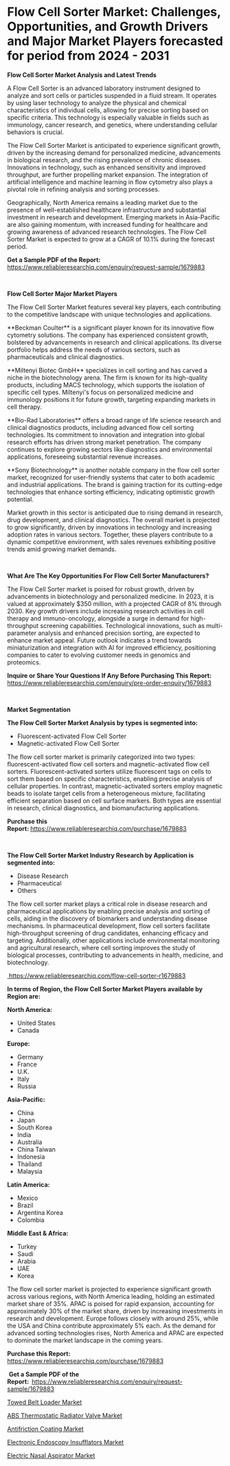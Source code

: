 <p><h1>Flow Cell Sorter Market: Challenges, Opportunities, and Growth Drivers and Major Market Players forecasted for period from 2024 - 2031</h1></p><p><strong>Flow Cell Sorter Market Analysis and Latest Trends</strong></p>
<p><p>A Flow Cell Sorter is an advanced laboratory instrument designed to analyze and sort cells or particles suspended in a fluid stream. It operates by using laser technology to analyze the physical and chemical characteristics of individual cells, allowing for precise sorting based on specific criteria. This technology is especially valuable in fields such as immunology, cancer research, and genetics, where understanding cellular behaviors is crucial.</p><p>The Flow Cell Sorter Market is anticipated to experience significant growth, driven by the increasing demand for personalized medicine, advancements in biological research, and the rising prevalence of chronic diseases. Innovations in technology, such as enhanced sensitivity and improved throughput, are further propelling market expansion. The integration of artificial intelligence and machine learning in flow cytometry also plays a pivotal role in refining analysis and sorting processes.</p><p>Geographically, North America remains a leading market due to the presence of well-established healthcare infrastructure and substantial investment in research and development. Emerging markets in Asia-Pacific are also gaining momentum, with increased funding for healthcare and growing awareness of advanced research technologies. The Flow Cell Sorter Market is expected to grow at a CAGR of 10.1% during the forecast period.</p></p>
<p><strong>Get a Sample PDF of the Report:&nbsp;</strong> <a href="https://www.reliableresearchiq.com/enquiry/request-sample/1679883?utm_campaign=1088&utm_medium=2&utm_source=Github&utm_content=ia&utm_term=14102024&utm_id=flow-cell-sorter">https://www.reliableresearchiq.com/enquiry/request-sample/1679883</a></p>
<p>&nbsp;</p>
<p><strong>Flow Cell Sorter Major Market Players</strong></p>
<p><p>The Flow Cell Sorter Market features several key players, each contributing to the competitive landscape with unique technologies and applications. </p><p>**Beckman Coulter** is a significant player known for its innovative flow cytometry solutions. The company has experienced consistent growth, bolstered by advancements in research and clinical applications. Its diverse portfolio helps address the needs of various sectors, such as pharmaceuticals and clinical diagnostics.</p><p>**Miltenyi Biotec GmbH** specializes in cell sorting and has carved a niche in the biotechnology arena. The firm is known for its high-quality products, including MACS technology, which supports the isolation of specific cell types. Miltenyi's focus on personalized medicine and immunology positions it for future growth, targeting expanding markets in cell therapy.</p><p>**Bio-Rad Laboratories** offers a broad range of life science research and clinical diagnostics products, including advanced flow cell sorting technologies. Its commitment to innovation and integration into global research efforts has driven strong market penetration. The company continues to explore growing sectors like diagnostics and environmental applications, foreseeing substantial revenue increases.</p><p>**Sony Biotechnology** is another notable company in the flow cell sorter market, recognized for user-friendly systems that cater to both academic and industrial applications. The brand is gaining traction for its cutting-edge technologies that enhance sorting efficiency, indicating optimistic growth potential.</p><p>Market growth in this sector is anticipated due to rising demand in research, drug development, and clinical diagnostics. The overall market is projected to grow significantly, driven by innovations in technology and increasing adoption rates in various sectors. Together, these players contribute to a dynamic competitive environment, with sales revenues exhibiting positive trends amid growing market demands.</p></p>
<p>&nbsp;</p>
<p><strong>What Are The Key Opportunities For Flow Cell Sorter Manufacturers?</strong></p>
<p><p>The Flow Cell Sorter market is poised for robust growth, driven by advancements in biotechnology and personalized medicine. In 2023, it is valued at approximately $350 million, with a projected CAGR of 8% through 2030. Key growth drivers include increasing research activities in cell therapy and immuno-oncology, alongside a surge in demand for high-throughput screening capabilities. Technological innovations, such as multi-parameter analysis and enhanced precision sorting, are expected to enhance market appeal. Future outlook indicates a trend towards miniaturization and integration with AI for improved efficiency, positioning companies to cater to evolving customer needs in genomics and proteomics.</p></p>
<p><strong>Inquire or Share Your Questions If Any Before Purchasing This Report:</strong> <a href="https://www.reliableresearchiq.com/enquiry/pre-order-enquiry/1679883?utm_campaign=1088&utm_medium=2&utm_source=Github&utm_content=ia&utm_term=14102024&utm_id=flow-cell-sorter">https://www.reliableresearchiq.com/enquiry/pre-order-enquiry/1679883</a></p>
<p>&nbsp;</p>
<p><strong>Market Segmentation</strong></p>
<p><strong>The Flow Cell Sorter Market Analysis by types is segmented into:</strong></p>
<p><ul><li>Fluorescent-activated Flow Cell Sorter</li><li>Magnetic-activated Flow Cell Sorter</li></ul></p>
<p><p>The flow cell sorter market is primarily categorized into two types: fluorescent-activated flow cell sorters and magnetic-activated flow cell sorters. Fluorescent-activated sorters utilize fluorescent tags on cells to sort them based on specific characteristics, enabling precise analysis of cellular properties. In contrast, magnetic-activated sorters employ magnetic beads to isolate target cells from a heterogeneous mixture, facilitating efficient separation based on cell surface markers. Both types are essential in research, clinical diagnostics, and biomanufacturing applications.</p></p>
<p><strong>Purchase this Report:&nbsp;</strong><a href="https://www.reliableresearchiq.com/purchase/1679883?utm_campaign=1088&utm_medium=2&utm_source=Github&utm_content=ia&utm_term=14102024&utm_id=flow-cell-sorter">https://www.reliableresearchiq.com/purchase/1679883</a></p>
<p>&nbsp;</p>
<p><strong>The Flow Cell Sorter Market Industry Research by Application is segmented into:</strong></p>
<p><ul><li>Disease Research</li><li>Pharmaceutical</li><li>Others</li></ul></p>
<p><p>The flow cell sorter market plays a critical role in disease research and pharmaceutical applications by enabling precise analysis and sorting of cells, aiding in the discovery of biomarkers and understanding disease mechanisms. In pharmaceutical development, flow cell sorters facilitate high-throughput screening of drug candidates, enhancing efficacy and targeting. Additionally, other applications include environmental monitoring and agricultural research, where cell sorting improves the study of biological processes, contributing to advancements in health, medicine, and biotechnology.</p></p>
<p><a href="https://www.reliableresearchiq.com/flow-cell-sorter-r1679883?utm_campaign=1088&utm_medium=2&utm_source=Github&utm_content=ia&utm_term=14102024&utm_id=flow-cell-sorter">&nbsp;https://www.reliableresearchiq.com/flow-cell-sorter-r1679883</a></p>
<p><strong>In terms of Region, the Flow Cell Sorter Market Players available by Region are:</strong></p>
<p>
    <p> <strong> North America: </strong>
        <ul>
            <li>United States</li>
            <li>Canada</li>
        </ul>
        </p> 
    <p> <strong> Europe: </strong>
        <ul>
            <li>Germany</li>
            <li>France</li>
            <li>U.K.</li>
            <li>Italy</li>
            <li>Russia</li>
        </ul>
        </p> 
    <p> <strong> Asia-Pacific: </strong>
        <ul>
            <li>China</li>
            <li>Japan</li>
            <li>South Korea</li>
            <li>India</li>
            <li>Australia</li>
            <li>China Taiwan</li>
            <li>Indonesia</li>
            <li>Thailand</li>
            <li>Malaysia</li>
        </ul>
        </p> 
    <p> <strong> Latin America: </strong>
        <ul>
            <li>Mexico</li>
            <li>Brazil</li>
            <li>Argentina Korea</li>
            <li>Colombia</li>
        </ul>
        </p> 
    <p> <strong> Middle East & Africa: </strong>
        <ul>
            <li>Turkey</li>
            <li>Saudi</li>
            <li>Arabia</li>
            <li>UAE</li>
            <li>Korea</li>
        </ul>
    </p>
    </p>
<p><p>The flow cell sorter market is projected to experience significant growth across various regions, with North America leading, holding an estimated market share of 35%. APAC is poised for rapid expansion, accounting for approximately 30% of the market share, driven by increasing investments in research and development. Europe follows closely with around 25%, while the USA and China contribute approximately 5% each. As the demand for advanced sorting technologies rises, North America and APAC are expected to dominate the market landscape in the coming years.</p></p>
<p><strong>Purchase this Report: </strong><a href="https://www.reliableresearchiq.com/purchase/1679883?utm_campaign=1088&utm_medium=2&utm_source=Github&utm_content=ia&utm_term=14102024&utm_id=flow-cell-sorter">https://www.reliableresearchiq.com/purchase/1679883</a></p>
<p>&nbsp;<strong>Get a Sample PDF of the Report:&nbsp;&nbsp;</strong><a href="https://www.reliableresearchiq.com/enquiry/request-sample/1679883?utm_campaign=1088&utm_medium=2&utm_source=Github&utm_content=ia&utm_term=14102024&utm_id=flow-cell-sorter">https://www.reliableresearchiq.com/enquiry/request-sample/1679883</a></p>
<p><strong></strong></p>
<p><p><a href="https://www.linkedin.com/pulse/pulse-towed-belt-loader-rhythms-change-market-resonance-2024-2031-lr6xf?utm_campaign=1088&utm_medium=2&utm_source=Github&utm_content=ia&utm_term=14102024&utm_id=flow-cell-sorter">Towed Belt Loader Market</a></p><p><a href="https://www.linkedin.com/pulse/strategic-insights-global-abs-thermostatic-radiator-valve-market-sznuf?utm_campaign=1088&utm_medium=2&utm_source=Github&utm_content=ia&utm_term=14102024&utm_id=flow-cell-sorter">ABS Thermostatic Radiator Valve Market</a></p><p><a href="https://github.com/abbiewimld/Market-Research-Report-List-1/blob/main/antifriction-coating-market.md?utm_campaign=1088&utm_medium=2&utm_source=Github&utm_content=ia&utm_term=14102024&utm_id=flow-cell-sorter">Antifriction Coating Market</a></p><p><a href="https://www.linkedin.com/pulse/electronic-endoscopy-insufflators-ecosystem-mapping-innovation-6acnf?utm_campaign=1088&utm_medium=2&utm_source=Github&utm_content=ia&utm_term=14102024&utm_id=flow-cell-sorter">Electronic Endoscopy Insufflators Market</a></p><p><a href="https://github.com/MCGEE-CRANECaitlyn/Market-Research-Report-List-1/blob/main/electric-nasal-aspirator-market.md?utm_campaign=1088&utm_medium=2&utm_source=Github&utm_content=ia&utm_term=14102024&utm_id=flow-cell-sorter">Electric Nasal Aspirator Market</a></p></p>
